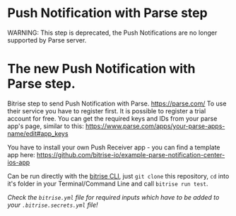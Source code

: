 # Push Notification with Parse step

WARNING: This step is deprecated, the Push Notifications are no longer supported by Parse server.

# The new Push Notification with Parse step.

Bitrise step to send Push Notification with Parse. https://parse.com/
To use their service you have to register first. It is possible to register a trial account for free.
You can get the required keys and IDs from your parse app's page, similar to this: https://www.parse.com/apps/your-parse-apps-name/edit#app_keys

You have to install your own Push Receiver app - you can find a template app here: https://github.com/bitrise-io/example-parse-notification-center-ios-app


Can be run directly with the [bitrise CLI](https://github.com/bitrise-io/bitrise),
just `git clone` this repository, `cd` into it's folder in your Terminal/Command Line
and call `bitrise run test`.

*Check the `bitrise.yml` file for required inputs which have to be
added to your `.bitrise.secrets.yml` file!*
